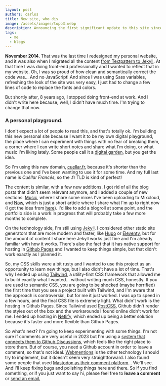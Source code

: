 ```yaml
---
layout: post
authors: carlos
title: New site, who dis
image: /assets/images/topo3.webp
description: Announcing the first significant update to this site since forever!
tags:
  - me
  - blogs
---
```

**November 2014.** That was the last time I redesigned my personal website, and it was also when I migrated all the content [from Textpattern to Jekyll](/blog/2014-11-05-migrating-to-jekyll/). At that time I was doing front-end professionally and I wanted to reflect that in my website. Oh, I was so proud of how clean and semantically correct the code was... And no JavaScript! And since I was using Sass variables, refreshing the look of the site was very easy, I just had to change a few lines of code to replace the fonts and colors.

But shortly after, 8 years ago, I stopped doing front-end at work. And I didn't write here because, well, I didn't have much time. I'm trying to change that now.

### A personal playground.

I don't expect a lot of people to read this, and that's totally ok. I'm building this new personal site because I want it to be my own digital playground, the place where I can experiment with things with no fear of breaking them, a corner where I can write short notes and share what I'm doing, or what music I'm liking lately. Some people call it a [digital garden](https://www.technologyreview.com/2020/09/03/1007716/digital-gardens-let-you-cultivate-your-own-little-bit-of-the-internet/), but you get the idea.

So I'm using this new domain, [cuellar.fr](https://cuellar.fr), because it's shorter than the previous one and I've been wanting to use it for some time. And my full last name is *Cuéllar Francés*, so the .fr TLD is kind of perfect!

The content is similar, with a few new additions. I got rid of all the blog posts that didn't seem relevant anymore, and I added a couple of new sections: [Music](/music), where I share some mixes I've been uploading to Mixcloud, and [Now](/now), which is just a short article where I share what I'm up to right now (I got the idea from [here](https://nownownow.com/about)). I'd like to add a blogroll at some point, and the portfolio side is a work in progress that will probably take a few more months to complete.

On the technology side, I'm still using [Jekyll](https://jekyllrb.com/). I considered other static site generators that are more modern and faster, like [Hugo](https://gohugo.io/) or [Eleventy](https://www.11ty.dev/), but for the amount of content I share here Jekyll works just fine and I'm already familiar with how it works. There's also the fact that it has native support for hosting in [Github Pages](https://pages.github.com/) and I wanted to keep things simple, but that didn't work exactly as I planned it.

So, my CSS skills were a bit rusty and I wanted to use this project as an opportunity to learn new things, but I also didn't have a lot of time. That's why I ended up using [Tailwind](https://tailwindcss.com/), a utility-first CSS framework that allowed me to build exactly what I wanted... without writing much CSS, honestly. If you are used to semantic CSS, you are going to be shocked (maybe horrified) the first time that you see a project built with Tailwind, and I'm aware that the approach is controversial, but for me it just worked. I was up to speed in a few hours, and the final CSS file is extremely light. What didn't work is the hosting in Github Pages. Since Tailwind used [PostCSS](https://postcss.org/), Github didn't render the styles out of the box and the workarounds I found online didn't work for me. I ended up hosting in [Netlify](https://www.netlify.com/), which ended up being a better solution because it's faster and more flexible than Github Pages.

So what's next? I'm going to keep experimenting with some things. I'm not sure if comments are very useful in 2023 but I'm using a [system that connects them to Github Discussions](https://giscus.app/), which feels like the right place to store them. But of course, you need a Github account in order to leave a comment, so that's not ideal. [Webmentions](https://indieweb.org/Webmention) is the other technology I should try to implement, but it doesn't seem very straightforward. I also found some people that used [Mastodon as their comment platform](https://jan.wildeboer.net/2023/02/Jekyll-Mastodon-Comments/)... We'll see. And I'll keep fixing bugs and polishing things here and there. So if you find something, or if you just want to say hi, please feel free to **leave a comment** or [send an email.](mailto:carlos@cuellar.fr)